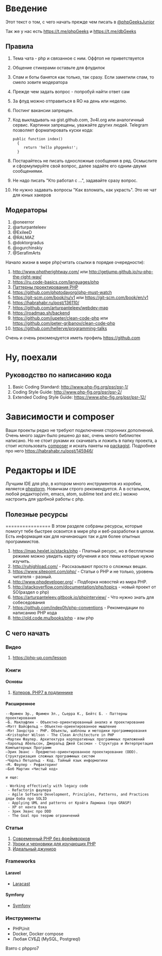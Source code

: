 Введение
========

Этот текст о том, с чего начать прежде чем писать в [@phpGeeksJunior](https://t.me/phpGeeksJunior)

Так же у нас есть https://t.me/phpGeeks и https://t.me/dbGeeks


Правила
-------

1. Тема чата - php и связанное с ним. Оффтоп не приветствуется
2. Общение стикерами оставьте для флудилок
3. Спам и боты банятся как только, так сразу. Если заметили спам, то смело зовите модератора
4. Прежде чем задать вопрос - попробуй найти ответ сам
5. За флуд можно отправиться в RO на день или неделю.
6. Постинг вакансии запрещен. 
7. Код выкладывать на gist.github.com, 3v4l.org или аналогичный сервис. Картинки запрещены, уважайте других людей.
   Telegram позволяет форматировать куски кода:

    ```
    public function index()
      {
         return 'hello phpgeeks!';
      }
    ```
8. Постарайтесь не писать односложные сообщения в ряд. Осмыслите и сформулируйте свой вопрос, далее задайте его одним-двумя сообщениями.
9. Не надо писать "Кто работал с ...", задавайте сразу вопрос.
10. Не нужно задавать вопросы "Как взломать, как украсть". Это не чат для юных хакеров

Модераторы
----------

1. @oneerror
2. @arturpanteleev
3. @ExileeD
4. @RALMAZ
5. @doktorgradus
6. @ogurchinskiy
7. @SerafimArts

Начало жизни в мире php(читать ссылки в порядке очередности):

1. http://www.phptherightway.com/ или http://getjump.github.io/ru-php-the-right-way/
2. https://ru.code-basics.com/languages/php
3. [Паттерны проектирования PHP](https://github.com/avlyalin/php-design-patterns)
4. https://github.com/phptodayorg/php-must-watch
5. https://git-scm.com/book/ru/v1 или https://git-scm.com/book/en/v1
6. https://habrahabr.ru/post/136110/
7. https://github.com/arturpanteleev/webdev-map
8. https://roadmap.sh/backend
9. https://github.com/jupeter/clean-code-php или https://github.com/peter-gribanov/clean-code-php
10. https://github.com/hellerve/programming-talks

Очень и очень рекомендуется иметь профиль https://github.com

Ну, поехали
===========

## Руководство по написанию кода
1. Basic Coding Standard: http://www.php-fig.org/psr/psr-1/ 
2. Coding Style Guide: http://www.php-fig.org/psr/psr-2/
3. Extended Coding Style Guide: https://www.php-fig.org/psr/psr-12/

Зависимости и composer
======================

Ваши проекты редко не требуют подключения сторонних дополнений. Очень много задач было решено до вас, очень много библиотек написано. Но не стоит руками их скачивать и ложить в папку проекта, а стоит использовать [composer](https://getcomposer.org/) и искать пакеты на [packagist](https://packagist.org/). Подробнее про него https://habrahabr.ru/post/145946/

Редакторы и IDE
===============

Лучшим IDE для php, в котором много инструментов из коробки, является [phpstorm](https://www.jetbrains.com/phpstorm/). Новичкам строго рекомендуется. А в остальном, любой редактор(vim, emacs, atom, sublime text and etc.) можно настроить для удобной работы с php.

## Полезные ресурсы
================
В этом разделе собраны ресурсы, которые помогут тебе быстрее освоится в мире php и веб-разработки в целом. Есть информация как для начинающих так и для более опытных программистов.

1. https://map.hexlet.io/stacks/php - Платный ресурс, но в бесплатном режиме можно увидеть карту обучения и все темы  которые нужно изучить. 
2. http://ruhighload.com/ - Рассказывают просто о сложных вещах.
3. https://www.sitepoint.com/php/ - Статьи о РНР и не только, уровень читателя - разный.
4. http://www.phpdeveloper.org/ - Подборка новостей из мира РНР.
5. http://stackoverflow.com/documentation/php/topics - новый проект от SO(раздел о php)
6. https://arturpanteleev.gitbook.io/phpinterview/ - Что нужно знать для собеседования
7. https://github.com/index0h/php-conventions - Рекомендации по написанию PHP кода
8. http://old.code.mu/books/php - азы php

## С чего начать

### Видео
1. https://php-up.com/lesson
### Книги
#### Основы
1. [Котеров. PHP7 в подлиннике](https://t.me/phpGeeksJunior/16247)


#### Расширенное
```
--Фримен Эр., Фримен Эл., Сьерра К., Бейтс Б. - Паттерны проектирования
—Б. Маклафлин - Объектно-ориентированный анализ и проектирование 
—Мэтт Вайсфельд — Объектно-ориентированное мышление
—Мэт Зандстра - PHP. Объекты, шаблоны и методики программирования
—Kristopher Wilson - The Clean Architecture in PHP
—Мартин Фаулер. Архитектура корпоративных программных приложений
—Харольд Абельсон, Джеральд Джей Сассман - Структура и Интерпретация Компьютерных Программ
—Эрик Эванс - Предметно-ориентированное проектирование (DDD). Структуризация сложных программных систем
—Чарльз Петцольд - Код. Тайный язык информатики
—М. Фаулер - Рефакторинг
—Боб Мартин «Чистый код»

и еще:

- Working effectively with legacy code 
 - Refactorin фаулера
 - Agile Software Development, Principles, Patterns, and Practices дяди боба про SOLID
 - Applying UML and patterns от Крэйга Лармана (про GRASP)
 - XP от кента бэка
 - Эрик Эванс про DDD
 - The Goal про теорию ограничений
 ```

### Статьи
1. [Современный PHP без фреймворков](https://habr.com/company/mailru/blog/352122)
2. [Уроки и черновики для изучающих PHP](https://github.com/codedokode/pasta)
3. [Идеальный джуниор](https://toster.ru/answer?answer_id=912598#answers_list_answer)

### Frameworks
#### Laravel
* [Laracast](https://laracasts.com/)


#### Symfony
* [Symfony](https://symfonycasts.com/)

### Инструменты
* PHPUnit
* Docker, Docker compose
* Любая СУБД (MySQL, Postgreql)


Взято с phppro7
